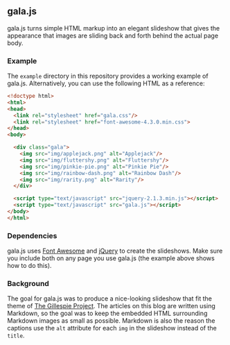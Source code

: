 ## gala.js

gala.js turns simple HTML markup into an elegant slideshow that gives the appearance that images are sliding back and forth behind the actual page body.

### Example

The `example` directory in this repository provides a working example of gala.js. Alternatively, you can use the following HTML as a reference:

```html
<!doctype html>
<html>
<head>
  <link rel="stylesheet" href="gala.css"/>
  <link rel="stylesheet" href="font-awesome-4.3.0.min.css">
</head>
<body>

  <div class="gala">
    <img src="img/applejack.png" alt="Applejack"/>
    <img src="img/fluttershy.png" alt="Fluttershy"/>
    <img src="img/pinkie-pie.png" alt="Pinkie Pie"/>
    <img src="img/rainbow-dash.png" alt="Rainbow Dash"/>
    <img src="img/rarity.png" alt="Rarity"/>
  </div>

  <script type="text/javascript" src="jquery-2.1.3.min.js"></script>
  <script type="text/javascript" src="gala.js"></script>
</body>
</html>
```

### Dependencies

gala.js uses [Font Awesome](http://fortawesome.github.io/Font-Awesome/) and [jQuery](http://jquery.com) to create the slideshows. Make sure you include both on any page you use gala.js (the example above shows how to do this).

### Background

The goal for gala.js was to produce a nice-looking slideshow that fit the theme of [The Gillespie Project](http://gillespieproject.com). The articles on this blog are written using Markdown, so the goal was to keep the embedded HTML surrounding Markdown images as small as possible. Markdown is also the reason the captions use the `alt` attribute for each `img` in the slideshow instead of the `title`.
